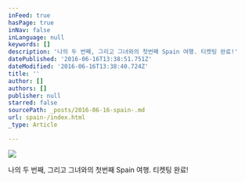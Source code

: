 ```yaml
---
inFeed: true
hasPage: true
inNav: false
inLanguage: null
keywords: []
description: '나의 두 번째, 그리고 그녀와의 첫번째 Spain 여행. 티켓팅 완료!'
datePublished: '2016-06-16T13:38:51.751Z'
dateModified: '2016-06-16T13:38:40.724Z'
title: ''
author: []
authors: []
publisher: null
starred: false
sourcePath: _posts/2016-06-16-spain-.md
url: spain-/index.html
_type: Article

---
```

![](https://the-grid-user-content.s3-us-west-2.amazonaws.com/86bc6da9-7682-4807-a302-a9aae0950a74.jpg)

나의 두 번째, 그리고 그녀와의 첫번째 Spain 여행. 티켓팅 완료!